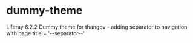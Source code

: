 # dummy-theme
Liferay 6.2.2 Dummy theme for thangpv - adding separator to navigation with page title = '--separator--'
